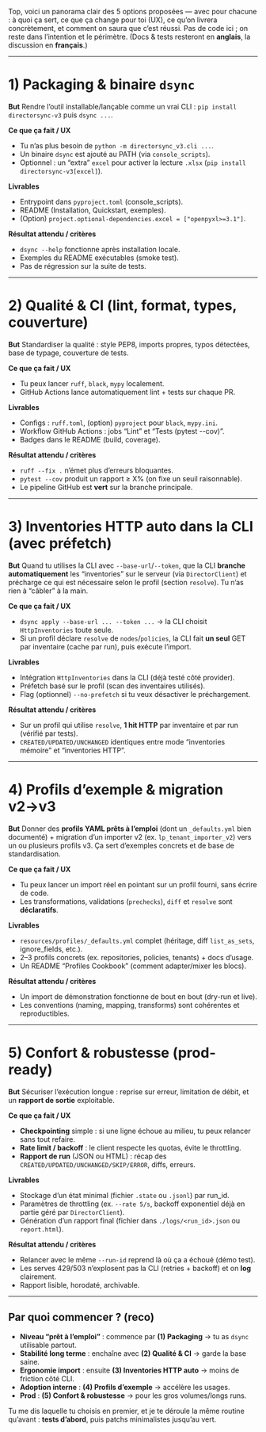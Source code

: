 Top, voici un panorama clair des 5 options proposées — avec pour chacune : à quoi ça sert, ce que ça change pour toi (UX), ce qu’on livrera concrètement, et comment on saura que c’est réussi. Pas de code ici ; on reste dans l’intention et le périmètre. (Docs & tests resteront en **anglais**, la discussion en **français**.)

---

# 1) Packaging & binaire `dsync`

**But**
Rendre l’outil installable/lançable comme un vrai CLI : `pip install directorsync-v3` puis `dsync ...`.

**Ce que ça fait / UX**

* Tu n’as plus besoin de `python -m directorsync_v3.cli ...`.
* Un binaire `dsync` est ajouté au PATH (via `console_scripts`).
* Optionnel : un “extra” `excel` pour activer la lecture `.xlsx` (`pip install directorsync-v3[excel]`).

**Livrables**

* Entrypoint dans `pyproject.toml` (console_scripts).
* README (Installation, Quickstart, exemples).
* (Option) `project.optional-dependencies.excel = ["openpyxl>=3.1"]`.

**Résultat attendu / critères**

* `dsync --help` fonctionne après installation locale.
* Exemples du README exécutables (smoke test).
* Pas de régression sur la suite de tests.

---

# 2) Qualité & CI (lint, format, types, couverture)

**But**
Standardiser la qualité : style PEP8, imports propres, typos détectées, base de typage, couverture de tests.

**Ce que ça fait / UX**

* Tu peux lancer `ruff`, `black`, `mypy` localement.
* GitHub Actions lance automatiquement lint + tests sur chaque PR.

**Livrables**

* Configs : `ruff.toml`, (option) `pyproject` pour `black`, `mypy.ini`.
* Workflow GitHub Actions : jobs “Lint” et “Tests (pytest --cov)”.
* Badges dans le README (build, coverage).

**Résultat attendu / critères**

* `ruff --fix .` n’émet plus d’erreurs bloquantes.
* `pytest --cov` produit un rapport ≥ X% (on fixe un seuil raisonnable).
* Le pipeline GitHub est **vert** sur la branche principale.

---

# 3) Inventories HTTP auto dans la CLI (avec préfetch)

**But**
Quand tu utilises la CLI avec `--base-url`/`--token`, que la CLI **branche automatiquement** les “inventories” sur le serveur (via `DirectorClient`) et précharge ce qui est nécessaire selon le profil (section `resolve`). Tu n’as rien à “câbler” à la main.

**Ce que ça fait / UX**

* `dsync apply --base-url ... --token ...` → la CLI choisit `HttpInventories` toute seule.
* Si un profil déclare `resolve` de `nodes`/`policies`, la CLI fait **un seul** GET par inventaire (cache par run), puis exécute l’import.

**Livrables**

* Intégration `HttpInventories` dans la CLI (déjà testé côté provider).
* Préfetch basé sur le profil (scan des inventaires utilisés).
* Flag (optionnel) `--no-prefetch` si tu veux désactiver le préchargement.

**Résultat attendu / critères**

* Sur un profil qui utilise `resolve`, **1 hit HTTP** par inventaire et par run (vérifié par tests).
* `CREATED/UPDATED/UNCHANGED` identiques entre mode “inventories mémoire” et “inventories HTTP”.

---

# 4) Profils d’exemple & migration v2→v3

**But**
Donner des **profils YAML prêts à l’emploi** (dont un `_defaults.yml` bien documenté) + migration d’un importer v2 (ex. `lp_tenant_importer_v2`) vers un ou plusieurs profils v3. Ça sert d’exemples concrets et de base de standardisation.

**Ce que ça fait / UX**

* Tu peux lancer un import réel en pointant sur un profil fourni, sans écrire de code.
* Les transformations, validations (`prechecks`), `diff` et `resolve` sont **déclaratifs**.

**Livrables**

* `resources/profiles/_defaults.yml` complet (héritage, diff `list_as_sets`, ignore_fields, etc.).
* 2–3 profils concrets (ex. repositories, policies, tenants) + docs d’usage.
* Un README “Profiles Cookbook” (comment adapter/mixer les blocs).

**Résultat attendu / critères**

* Un import de démonstration fonctionne de bout en bout (dry-run et live).
* Les conventions (naming, mapping, transforms) sont cohérentes et reproductibles.

---

# 5) Confort & robustesse (prod-ready)

**But**
Sécuriser l’exécution longue : reprise sur erreur, limitation de débit, et un **rapport de sortie** exploitable.

**Ce que ça fait / UX**

* **Checkpointing** simple : si une ligne échoue au milieu, tu peux relancer sans tout refaire.
* **Rate limit / backoff** : le client respecte les quotas, évite le throttling.
* **Rapport de run** (JSON ou HTML) : récap des `CREATED/UPDATED/UNCHANGED/SKIP/ERROR`, diffs, erreurs.

**Livrables**

* Stockage d’un état minimal (fichier `.state` ou `.jsonl`) par run_id.
* Paramètres de throttling (ex. `--rate 5/s`, backoff exponentiel déjà en partie géré par `DirectorClient`).
* Génération d’un rapport final (fichier dans `./logs/<run_id>.json` ou `report.html`).

**Résultat attendu / critères**

* Relancer avec le même `--run-id` reprend là où ça a échoué (démo test).
* Les serves 429/503 n’explosent pas la CLI (retries + backoff) et on **log** clairement.
* Rapport lisible, horodaté, archivable.

---

## Par quoi commencer ? (reco)

* **Niveau “prêt à l’emploi”** : commence par **(1) Packaging** → tu as `dsync` utilisable partout.
* **Stabilité long terme** : enchaîne avec **(2) Qualité & CI** → garde la base saine.
* **Ergonomie import** : ensuite **(3) Inventories HTTP auto** → moins de friction côté CLI.
* **Adoption interne** : **(4) Profils d’exemple** → accélère les usages.
* **Prod** : **(5) Confort & robustesse** → pour les gros volumes/longs runs.

Tu me dis laquelle tu choisis en premier, et je te déroule la même routine qu’avant : **tests d’abord**, puis patchs minimalistes jusqu’au vert.
